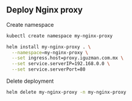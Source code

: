 ## Deploy Nginx proxy

Create namespace
```sh
kubectl create namespace my-nginx-proxy
```

```sh
helm install my-nginx-proxy . \
  --namespace=my-nginx-proxy \
  --set ingress.host=proxy.iguzman.com.mx \
  --set service.serverIP=192.168.0.0 \
  --set service.serverPort=80
```

Delete deployment
```sh
helm delete my-nginx-proxy -n my-nginx-proxy
```
